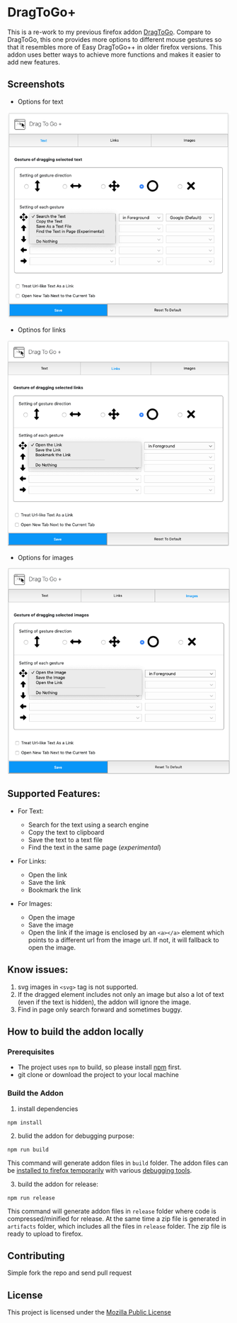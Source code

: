 # DragToGo+
This is a re-work to my previous firefox addon [DragToGo](https://github.com/kun-fang/firefox-extension-drag-to-go). Compare to DragToGo, this one provides more options to different mouse gestures so that it resembles more of Easy DragToGo++ in older firefox versions. This addon uses better ways to achieve more functions and makes it easier to add new features.

## Screenshots
* Options for text

![Text Options](/docs/screenshots/Screen_Shot_2.png)

* Optinos for links

![Link Options](/docs/screenshots/Screen_Shot_3.png)

* Options for images

![Image Options](/docs/screenshots/Screen_Shot_4.png)

## Supported Features:
* For Text:
  * Search for the text using a search engine
  * Copy the text to clipboard
  * Save the text to a text file
  * Find the text in the same page (_experimental_)

* For Links:
  * Open the link
  * Save the link
  * Bookmark the link

* For Images:
  * Open the image
  * Save the image
  * Open the link if the image is enclosed by an `<a></a>` element which points to a different url from the image url. If not, it will fallback to open the image.

## Know issues:
1. svg images in `<svg>` tag is not supported.
2. If the dragged element includes not only an image but also a lot of text (even if the text is hidden), the addon will ignore the image.
3. Find in page only search forward and sometimes buggy.

## How to build the addon locally

### Prerequisites
* The project uses `npm` to build, so please install [npm](https://www.npmjs.com/get-npm) first.
* git clone or download the project to your local machine

### Build the Addon
1. install dependencies
```
npm install
```

2. bulid the addon for debugging purpose:
```
npm run build
```
This command will generate addon files in `build` folder. The addon files can be [installed to firefox temporarily](https://extensionworkshop.com/documentation/develop/temporary-installation-in-firefox/) with various [debugging tools](https://extensionworkshop.com/documentation/develop/debugging/).

3. build the addon for release:
```
npm run release
```
This command will generate addon files in `release` folder where code is compressed/minified for release. At the same time a zip file is generated in `artifacts` folder, which includes all the files in `release` folder. The zip file is ready to upload to firefox.

## Contributing
Simple fork the repo and send pull request

## License
This project is licensed under the [Mozilla Public License](/LICENSE)
